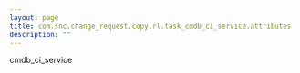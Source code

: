 ```yaml
---
layout: page
title: com.snc.change_request.copy.rl.task_cmdb_ci_service.attributes
description: ""
---
```

cmdb_ci_service